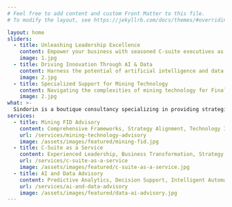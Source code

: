 ```yaml
---
# Feel free to add content and custom Front Matter to this file.
# To modify the layout, see https://jekyllrb.com/docs/themes/#overriding-theme-defaults

layout: home
sliders:
  - title: Unleashing Leadership Excellence
    content: Empower your business with seasoned C-suite executives as a service (CEO, CIO, CTO). Sindorin's transformative leadership is here to guide your organization towards success.
    image: 1.jpg
  - title: Driving Innovation Through AI & Data
    content: Harness the potential of artificial intelligence and data analytics with Sindorin. We offer bespoke solutions tailored to your business needs, propelling you into the future of industry excellence.
    image: 2.jpg
  - title: Specialized Support for Mining Technology
    content: Navigating the complexities of mining technology for Final Investment Decision (FID)? Sindorin's unique frameworks and advisory services ensure seamless alignment and integration, laying the foundation for sustainable growth.
    image: 2.jpg
what: >-
  Sindorin is a boutique consultancy specializing in providing strategic C-suite leadership as a service, including roles such as CEO, CIO, and CTO. Our core mission is to transform businesses by leveraging the power of data, artificial intelligence, and our seasoned expertise. 
services:
  - title: Mining FID Advisory
    content: Comprehensive Frameworks, Strategy Alignment, Technology Integration
    url: /services/mining-technology-advisory
    image: /assets/images/featured/mining-fid.jpg
  - title: C-Suite as a Service
    content: Experienced Leadership, Business Transformation, Strategy Execution
    url: /services/c-suite-as-a-service
    image: /assets/images/featured/c-suite-as-a-service.jpg
  - title: AI and Data Advisory
    content: Predictive Analytics, Decision Support, Intelligent Automation
    url: /services/ai-and-data-advisory
    image: /assets/images/featured/data-ai-advisory.jpg
---
```

